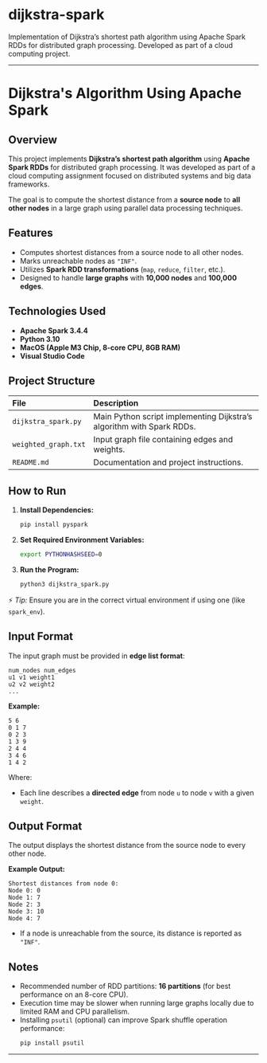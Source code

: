 # dijkstra-spark

Implementation of Dijkstra’s shortest path algorithm using Apache Spark RDDs for distributed graph processing. Developed as part of a cloud computing project.

---

# Dijkstra's Algorithm Using Apache Spark

## Overview
This project implements **Dijkstra’s shortest path algorithm** using **Apache Spark RDDs** for distributed graph processing. It was developed as part of a cloud computing assignment focused on distributed systems and big data frameworks.

The goal is to compute the shortest distance from a **source node** to **all other nodes** in a large graph using parallel data processing techniques.

## Features
- Computes shortest distances from a source node to all other nodes.
- Marks unreachable nodes as `"INF"`.
- Utilizes **Spark RDD transformations** (`map`, `reduce`, `filter`, etc.).
- Designed to handle **large graphs** with **10,000 nodes** and **100,000 edges**.

## Technologies Used
- **Apache Spark 3.4.4**
- **Python 3.10**
- **MacOS (Apple M3 Chip, 8-core CPU, 8GB RAM)**
- **Visual Studio Code**

## Project Structure
| File | Description |
| :--- | :--- |
| `dijkstra_spark.py` | Main Python script implementing Dijkstra’s algorithm with Spark RDDs. |
| `weighted_graph.txt` | Input graph file containing edges and weights. |
| `README.md` | Documentation and project instructions. |

## How to Run

1. **Install Dependencies:**
   ```bash
   pip install pyspark
   ```

2. **Set Required Environment Variables:**
   ```bash
   export PYTHONHASHSEED=0
   ```

3. **Run the Program:**
   ```bash
   python3 dijkstra_spark.py
   ```

⚡ *Tip:* Ensure you are in the correct virtual environment if using one (like `spark_env`).

## Input Format
The input graph must be provided in **edge list format**:

```
num_nodes num_edges
u1 v1 weight1
u2 v2 weight2
...
```

**Example:**
```
5 6
0 1 7
0 2 3
1 3 9
2 4 4
3 4 6
1 4 2
```

Where:
- Each line describes a **directed edge** from node `u` to node `v` with a given `weight`.

## Output Format
The output displays the shortest distance from the source node to every other node.

**Example Output:**
```
Shortest distances from node 0:
Node 0: 0
Node 1: 7
Node 2: 3
Node 3: 10
Node 4: 7
```

- If a node is unreachable from the source, its distance is reported as `"INF"`.

## Notes
- Recommended number of RDD partitions: **16 partitions** (for best performance on an 8-core CPU).
- Execution time may be slower when running large graphs locally due to limited RAM and CPU parallelism.
- Installing `psutil` (optional) can improve Spark shuffle operation performance:
  ```bash
  pip install psutil
  ```

---



